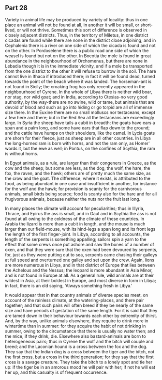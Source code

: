 ## Part 28

Variety in animal life may be produced by variety of locality: thus in one place an animal will not be found at all, in another it will be small, or short-lived, or will not thrive.
Sometimes this sort of difference is observed in closely adjacent districts.
Thus, in the territory of Miletus, in one district cicadas are found while there are none in the district close adjoining; and in Cephalenia there is a river on one side of which the cicada is found and not on the other.
In Pordoselene there is a public road one side of which the weasel is found but not on the other.
In Boeotia the mole is found in great abundance in the neighbourhood of Orchomenus, but there are none in Lebadia though it is in the immediate vicinity, and if a mole be transported from the one district to the other it will refuse to burrow in the soil.
The hare cannot live in Ithaca if introduced there; in fact it will be found dead, turned towards the point of the beach where it was landed.
The horseman-ant is not found in Sicily; the croaking frog has only recently appeared in the neighbourhood of Cyrene.
In the whole of Libya there is neither wild boar, nor stag, nor wild goat; and in India, according to Ctesias-no very good authority, by the way-there are no swine, wild or tame, but animals that are devoid of blood and such as go into hiding or go torpid are all of immense size there.
In the Euxine there are no small molluscs nor testaceans, except a few here and there; but in the Red Sea all the testaceans are exceedingly large.
In Syria the sheep have tails a cubit in breadth; the goats have ears a span and a palm long, and some have ears that flap down to the ground; and the cattle have humps on their shoulders, like the camel.
In Lycia goats are shorn for their fleece, just as sheep are in all other countries.
In Libya the long-horned ram is born with horns, and not the ram only, as Homer' words it, but the ewe as well; in Pontus, on the confines of Scythia, the ram is without horns.

In Egypt animals, as a rule, are larger than their congeners in Greece, as the cow and the sheep; but some are less, as the dog, the wolf, the hare, the fox, the raven, and the hawk; others are of pretty much the same size, as the crow and the goat.
The difference, where it exists, is attributed to the food, as being abundant in one case and insufficient in another, for instance for the wolf and the hawk; for provision is scanty for the carnivorous animals, small birds being scarce; food is scanty also for the hare and for all frugivorous animals, because neither the nuts nor the fruit last long.

In many places the climate will account for peculiarities; thus in Illyria, Thrace, and Epirus the ass is small, and in Gaul and in Scythia the ass is not found at all owing to the coldness of the climate of these countries.
In Arabia the lizard is more than a cubit in length, and the mouse is much larger than our field-mouse, with its hind-legs a span long and its front legs the length of the first finger-joint.
In Libya, according to all accounts, the length of the serpents is something appalling; sailors spin a yarn to the effect that some crews once put ashore and saw the bones of a number of oxen, and that they were sure that the oxen had been devoured by serpents, for, just as they were putting out to sea, serpents came chasing their galleys at full speed and overturned one galley and set upon the crew.
Again, lions are more numerous in Libya, and in that district of Europe that lies between the Achelous and the Nessus; the leopard is more abundant in Asia Minor, and is not found in Europe at all.
As a general rule, wild animals are at their wildest in Asia, at their boldest in Europe, and most diverse in form in Libya; in fact, there is an old saying, 'Always something fresh in Libya.'

It would appear that in that country animals of diverse species meet, on account of the rainless climate, at the watering-places, and there pair together; and that such pairs will often breed if they be nearly of the same size and have periods of gestation of the same length.
For it is said that they are tamed down in their behaviour towards each other by extremity of thirst.
And, by the way, unlike animals elsewhere, they require to drink more in wintertime than in summer: for they acquire the habit of not drinking in summer, owing to the circumstance that there is usually no water then; and the mice, if they drink, die.
Elsewhere also bastard-animals are born to heterogeneous pairs; thus in Cyrene the wolf and the bitch will couple and breed; and the Laconian hound is a cross between the fox and the dog.
They say that the Indian dog is a cross between the tiger and the bitch, not the first cross, but a cross in the third generation; for they say that the first cross is a savage creature.
They take the bitch to a lonely spot and tie her up: if the tiger be in an amorous mood he will pair with her; if not he will eat her up, and this casualty is of frequent occurrence.

